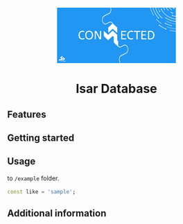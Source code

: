 <p align="center">
  <a href="https://isar.dev">
    <img src="https://github.com/sohrabonline/connected/blob/master/assets/logo.png" height="128">
  </a>
  <h1 align="center">Isar Database</h1>
</p>



## Features


## Getting started



## Usage

to `/example` folder.

```dart
const like = 'sample';
```

## Additional information


